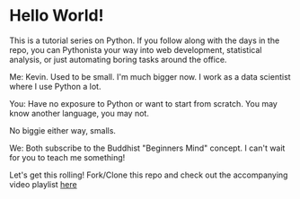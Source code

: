 # Hello World!

This is a tutorial series on Python. If you follow along with the days in the repo, you can Pythonista your way into web development, statistical analysis, or just automating boring tasks around the office. 

Me:
Kevin. Used to be small. I'm much bigger now. I work as a data scientist where I use Python a lot.  

You:
Have no exposure to Python or want to start from scratch. You may know another language, you may not. 

No biggie either way, smalls.

We:
Both subscribe to the Buddhist "Beginners Mind" concept. I can't wait for you to teach me something!

Let's get this rolling! Fork/Clone this repo and check out the accompanying video playlist [here](http://youtube.com)
